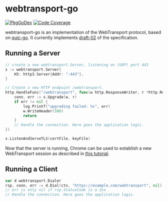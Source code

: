 # webtransport-go

[![PkgGoDev](https://pkg.go.dev/badge/github.com/quic-go/webtransport-go)](https://pkg.go.dev/github.com/quic-go/webtransport-go)
[![Code Coverage](https://img.shields.io/codecov/c/github/marten-seemann/webtransport-go/master.svg?style=flat-square)](https://codecov.io/gh/marten-seemann/webtransport-go/)

webtransport-go is an implementation of the WebTransport protocol, based on [quic-go](https://github.com/quic-go/quic-go). It currently implements [draft-02](https://www.ietf.org/archive/id/draft-ietf-webtrans-http3-02.html) of the specification.

## Running a Server

```go
// create a new webtransport.Server, listening on (UDP) port 443
s := webtransport.Server{
    H3: http3.Server{Addr: ":443"},
}

// Create a new HTTP endpoint /webtransport.
http.HandleFunc("/webtransport", func(w http.ResponseWriter, r *http.Request) {
    conn, err := s.Upgrade(w, r)
    if err != nil {
        log.Printf("upgrading failed: %s", err)
        w.WriteHeader(500)
        return
    }
    // Handle the connection. Here goes the application logic. 
})

s.ListenAndServeTLS(certFile, keyFile)
```

Now that the server is running, Chrome can be used to establish a new WebTransport session as described in [this tutorial](https://web.dev/webtransport/).

## Running a Client

```go
var d webtransport.Dialer
rsp, conn, err := d.Dial(ctx, "https://example.com/webtransport", nil)
// err is only nil if rsp.StatusCode is a 2xx
// Handle the connection. Here goes the application logic.
```
